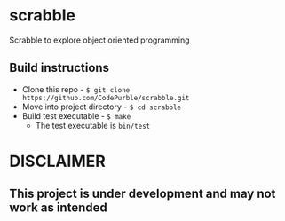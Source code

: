 # scrabble
Scrabble to explore object oriented programming

## Build instructions
* Clone this repo - `$ git clone https://github.com/CodePurble/scrabble.git`
* Move into project directory - `$ cd scrabble`
* Build test executable - `$ make`
	* The test executable is `bin/test`

# DISCLAIMER
## This project is under development and may not work as intended
